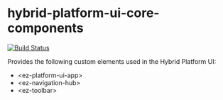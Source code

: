 # hybrid-platform-ui-core-components

[![Build Status](https://travis-ci.org/ezsystems/hybrid-platform-ui-core-components.svg?branch=master)](https://travis-ci.org/ezsystems/hybrid-platform-ui-core-components)

Provides the following custom elements used in the Hybrid Platform UI:

* \<ez-platform-ui-app\>
* \<ez-navigation-hub\>
* \<ez-toolbar\>
